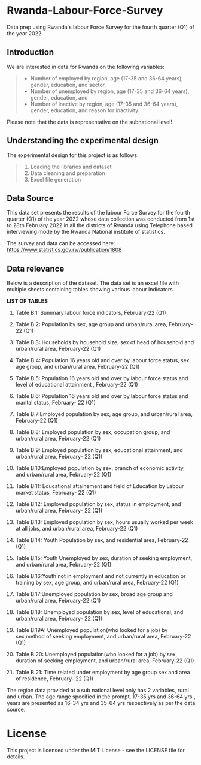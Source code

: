 # Rwanda-Labour-Force-Survey
Data prep using Rwanda's labour Force Survey for the fourth quarter (Q1) of the year 2022.

## Introduction

We are interested in data for Rwanda on the following variables:
> * Number of employed by region, age (17-35 and 36-64 years), gender, education, and sector,
> * Number of unemployed by region, age (17-35 and 36-64 years), gender, education, and
> * Number of inactive by region, age (17-35 and 36-64 years), gender, education, and reason for inactivity.
 
Please note that the data is representative on the subnational level!

## Understanding the experimental design

The experimental design for this project is as follows:
> 1. Loading the libraries and dataset
> 2. Data cleaning and preparation
> 3. Excel file generation

## Data Source

This data set presents the results of the labour Force Survey for the fourth quarter (Q1) of the year 2022 whose data collection was conducted from 1st to 28th February 2022 in all the districts of Rwanda using Telephone based interviewing mode by the Rwanda National institute of statistics.

The survey and data can be accessed here: https://www.statistics.gov.rw/publication/1808

## Data relevance

Below is a description of the dataset. The data set is an excel file with multiple sheets containing tables showing various labour indicators.

**LIST OF TABLES**

1. Table B.1: Summary labour force indicators, February-22 (Q1)
2. Table B.2: Population by sex, age group and urban/rural area, February-22 (Q1)
3. Table B.3: Households by household size, sex of head of household and urban/rural area,
February-22 (Q1)
4. Table B.4: Population 16 years old and over by labour force status, sex, age group, and
urban/rural area, February-22 (Q1)
5. Table B.5: Population 16 years old and over by labour force status and level of educational
attainment , February-22 (Q1)

6. Table B.6: Population 16 years old and over by labour force status and marital status, February-
22 (Q1)

7. Table B.7:Employed population by sex, age group, and urban/rural area, February-22 (Q1)
8. Table B.8: Employed population by sex, occupation group, and urban/rural area, February-22
(Q1)

9. Table B.9: Employed population by sex, educational attainment, and urban/rural area, February-
22 (Q1)

10. Table B.10:Employed population by sex, branch of economic activity, and urban/rural area,
February-22 (Q1)

11. Table B.11: Educational attainement and field of Education by Labour market status, February-
22 (Q1)

12. Table B.12: Employed population by sex, status in employment, and urban/rural area, February-
22 (Q1)

13. Table B.13: Employed population by sex, hours usually worked per week at all jobs, and
urban/rural area, February-22 (Q1)
14. Table B.14: Youth Population by sex, and residential area, February-22 (Q1)

15. Table B.15: Youth Unemployed by sex, duration of seeking employment, and urban/rural area,
February-22 (Q1)
16. Table B.16:Youth not in employment and not currently in education or training by sex, age
group, and urban/rural area, February-22 (Q1)
17. Table B.17:Unemployed population by sex, broad age group and urban/rural area, February-22
(Q1)

18. Table B.18: Unemployed population by sex, level of educational, and urban/rural area, February-
22 (Q1)

19. Table B.19A: Unemployed population(who looked for a job) by sex,method of seeking
employment, and urban/rural area, February-22 (Q1)
20. Table B.20: Unemployed population(who looked for a job) by sex, duration of seeking
employment, and urban/rural area, February-22 (Q1)

21. Table B.21: Time related under employment by age group sex and area of residence, February-
22 (Q1)


The region data provided at a sub national level only has 2 variables, rural and urban.
The age range specified in the prompt, 17-35 yrs and 36-64 yrs , years are presented as 16-34 yrs and 35-64 yrs respectively as per the data source.

# License

This project is licensed under the MIT License - see the LICENSE file for details.
